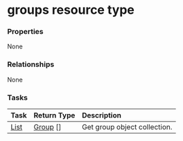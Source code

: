 # groups resource type



### Properties
None

### Relationships
None


### Tasks

| Task		   | Return Type	|Description|
|:---------------|:--------|:----------|
|[List](../api/group_list.md) | [Group](group.md) [] |Get group object collection. |

<!-- uuid: 75bded52-a44d-4d70-9142-d87eb97b0466
2015-10-15 03:41:19 UTC -->
<!-- {
  "type": "#page.annotation",
  "description": "groups resource",
  "keywords": "",
  "section": "documentation",
  "tocPath": ""
}-->